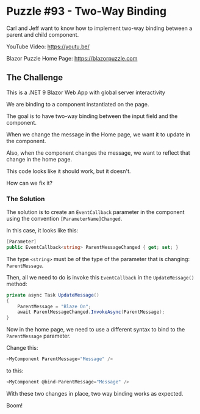 # Puzzle #93 - Two-Way Binding
Carl and Jeff want to know how to implement two-way binding between a parent and child component.

YouTube Video: https://youtu.be/

Blazor Puzzle Home Page: https://blazorpuzzle.com

## The Challenge

This is a .NET 9 Blazor Web App with global server interactivity

We are binding to a component instantiated on the page.

The goal is to have two-way binding between the input field and the component.

When we change the message in the Home page, we want it to update in the component.

Also, when the component changes the message, we want to reflect that change in the home page.

This code looks like it should work, but it doesn't.

How can we fix it?

### The Solution

The solution is to create an `EventCallback` parameter in the component using the convention `[ParameterName]Changed`. 

In this case, it looks like this:

```c#
[Parameter]
public EventCallback<string> ParentMessageChanged { get; set; }
```

The type `<string>` must be of the type of the parameter that is changing: `ParentMessage`.

Then, all we need to do is invoke this `EventCallback` in the `UpdateMessage()` method:

```c#
private async Task UpdateMessage()
{
    ParentMessage = "Blaze On";
    await ParentMessageChanged.InvokeAsync(ParentMessage);
}
```

Now in the home page, we need to use a different syntax to bind to the `ParentMessage` parameter.

Change this:

```c#
<MyComponent ParentMessage="Message" />
```

to this:

```c#
<MyComponent @bind-ParentMessage="Message" />
```

With these two changes in place, two way binding works as expected.

Boom!
